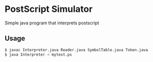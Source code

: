 # PostScript Simulator

Simple java program that interprets postscript

## Usage
```bash
$ javac Interpreter.java Reader.java SymbolTable.java Token.java
$ java Interpreter < mytext.ps
```
